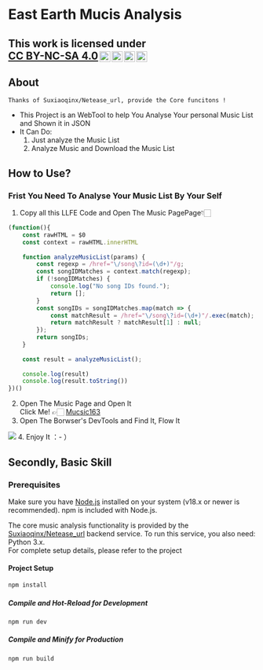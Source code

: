 # East Earth Mucis Analysis

## <p xmlns:cc="http://creativecommons.org/ns#" >This work is licensed under <a href="https://creativecommons.org/licenses/by-nc-sa/4.0/?ref=chooser-v1" target="_blank" rel="license noopener noreferrer" style="display:inline-block;">CC BY-NC-SA 4.0<img style="height:22px!important;margin-left:3px;vertical-align:text-bottom;" src="https://mirrors.creativecommons.org/presskit/icons/cc.svg?ref=chooser-v1" alt=""><img style="height:22px!important;margin-left:3px;vertical-align:text-bottom;" src="https://mirrors.creativecommons.org/presskit/icons/by.svg?ref=chooser-v1" alt=""><img style="height:22px!important;margin-left:3px;vertical-align:text-bottom;" src="https://mirrors.creativecommons.org/presskit/icons/nc.svg?ref=chooser-v1" alt=""><img style="height:22px!important;margin-left:3px;vertical-align:text-bottom;" src="https://mirrors.creativecommons.org/presskit/icons/sa.svg?ref=chooser-v1" alt=""></a></p>


## About
    Thanks of Suxiaoqinx/Netease_url, provide the Core funcitons !  


- This Project is an WebTool to help You Analyse Your personal Music List  
and Shown it in JSON
- It Can Do:
    1. Just analyze the Music List
    2. Analyze Music and Download the Music List

## How to Use?

### Frist You Need To Analyse Your Music List By Your Self
1. Copy all this LLFE Code and Open The Music PagePage👇🏻  

```javascript
(function(){
    const rawHTML = $0
    const context = rawHTML.innerHTML
    
    function analyzeMusicList(params) {
        const regexp = /href="\/song\?id=(\d+)"/g;
        const songIDMatches = context.match(regexp);
        if (!songIDMatches) {
            console.log("No song IDs found.");
            return [];
        }
        const songIDs = songIDMatches.map(match => {
            const matchResult = /href="\/song\?id=(\d+)"/.exec(match);
            return matchResult ? matchResult[1] : null;
        });
        return songIDs;
    }
    
    const result = analyzeMusicList();
    
    console.log(result)
    console.log(result.toString())
})()
```  

2. Open The Music Page and Open It  
    Click Me! 👉🏻 [Mucsic163](https://music.163.com/#/my/)
3. Open The Borwser's DevTools and Find It, Flow It
<img src="./teaching/web.JPG">
4. Enjoy It ：- ）

## Secondly, Basic Skill


### Prerequisites

Make sure you have [Node.js](https://nodejs.org/) installed on your system (v18.x or newer is recommended). npm is included with Node.js.  

The core music analysis functionality is provided by the [Suxiaoqinx/Netease_url](https://github.com/Suxiaoqinx/Netease_url) backend service. To run this service, you also need: Python 3.x.  
For complete setup details, please refer to the project



#### Project Setup

```sh
npm install
```

##### Compile and Hot-Reload for Development

```sh
npm run dev
```

##### Compile and Minify for Production

```sh
npm run build
```
